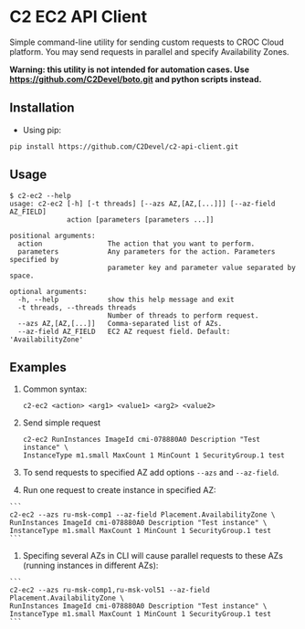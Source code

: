 # C2 EC2 API Client

Simple command-line utility for sending custom requests to CROC Cloud platform.
You may send requests in parallel and specify Availability Zones.

**Warning: this utility is not intended for automation cases.
Use https://github.com/C2Devel/boto.git and python scripts instead.**

## Installation

* Using pip:

```
pip install https://github.com/C2Devel/c2-api-client.git
```

## Usage

    $ c2-ec2 --help
    usage: c2-ec2 [-h] [-t threads] [--azs AZ,[AZ,[...]]] [--az-field AZ_FIELD]
                  action [parameters [parameters ...]]

    positional arguments:
      action                The action that you want to perform.
      parameters            Any parameters for the action. Parameters specified by
                            parameter key and parameter value separated by space.

    optional arguments:
      -h, --help            show this help message and exit
      -t threads, --threads threads
                            Number of threads to perform request.
      --azs AZ,[AZ,[...]]   Comma-separated list of AZs.
      --az-field AZ_FIELD   EC2 AZ request field. Default: 'AvailabilityZone'

## Examples

1. Common syntax:

    ```
    c2-ec2 <action> <arg1> <value1> <arg2> <value2>
    ```

1. Send simple request

    ```
    c2-ec2 RunInstances ImageId cmi-078880A0 Description "Test instance" \
    InstanceType m1.small MaxCount 1 MinCount 1 SecurityGroup.1 test
    ```

1. To send requests to specified AZ add options `--azs` and `--az-field`.
  1. Run one request to create instance in specified AZ:

    ```
    c2-ec2 --azs ru-msk-comp1 --az-field Placement.AvailabilityZone \
    RunInstances ImageId cmi-078880A0 Description "Test instance" \
    InstanceType m1.small MaxCount 1 MinCount 1 SecurityGroup.1 test
    ```

  1. Specifing several AZs in CLI will cause parallel requests to these AZs (running instances in different AZs):

    ```
    c2-ec2 --azs ru-msk-comp1,ru-msk-vol51 --az-field Placement.AvailabilityZone \
    RunInstances ImageId cmi-078880A0 Description "Test instance" \
    InstanceType m1.small MaxCount 1 MinCount 1 SecurityGroup.1 test
    ```
